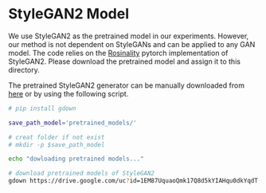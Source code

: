 # StyleGAN2 Model

We use StyleGAN2 as the pretrained model in our experiments. However, our method is not dependent on StyleGANs and can be applied to any GAN model. The code relies on the [Rosinality](https://github.com/rosinality/stylegan2-pytorch/) pytorch implementation of StyleGAN2. Please download the pretrained model and assign it to this directory. 

The pretrained StyleGAN2 generator can be manually downloaded from [here](https://drive.google.com/file/d/1EM87UquaoQmk17Q8d5kYIAHqu0dkYqdT/view?usp=sharing) or by using the following script.


```bash
# pip install gdown

save_path_model='pretrained_models/'

# creat folder if not exist
# mkdir -p $save_path_model

echo "dowloading pretrained models..."

# download pretrained models of StyleGAN2
gdown https://drive.google.com/uc?id=1EM87UquaoQmk17Q8d5kYIAHqu0dkYqdT -O $save_path_model
```